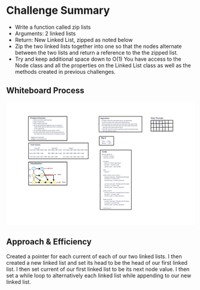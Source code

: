 # Challenge Summary
<!-- Description of the challenge -->
- Write a function called zip lists
- Arguments: 2 linked lists
- Return: New Linked List, zipped as noted below
- Zip the two linked lists together into one so that the nodes alternate between the two lists and return a reference to
the the zipped list.
- Try and keep additional space down to O(1) You have access to the Node class and all the properties on the Linked List
class as well as the methods created in previous challenges.


## Whiteboard Process
<!-- Embedded whiteboard image -->
![Whiteboard Image](./linked_list_zip.png)
## Approach & Efficiency
<!-- What approach did you take? Why? What is the Big O space/time for this approach? -->
Created a pointer for each current of each of our two linked lists. I then created a new linked list and set its head to
be the head of our first linked list. I then set current of our first linked list to be its next node value. I then set
a while loop to alternatively each linked list while appending to our new linked list.

